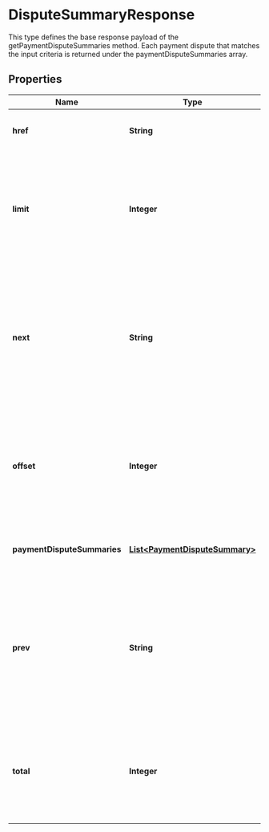 

# DisputeSummaryResponse

This type defines the base response payload of the getPaymentDisputeSummaries method. Each payment dispute that matches the input criteria is returned under the paymentDisputeSummaries array.

## Properties

Name | Type | Description | Notes
------------ | ------------- | ------------- | -------------
**href** | **String** | The URI of the getPaymentDisputeSummaries call request that produced the current page of the result set. |  [optional]
**limit** | **Integer** | This value shows the maximum number of payment disputes that will appear on one page of the result set. The limit value can be passed in as a query parameter in the request, or if it is not used, it defaults to 200. If the value in the total field exceeds this limit value, there are multiple pages in the current result set. Min: 1; Max: 200; Default: 200 |  [optional]
**next** | **String** | The getPaymentDisputeSummaries call URI to use if you wish to view the next page of the result set. For example, the following URI returns records 11 thru 20 from the collection of payment disputes: path/payment_dispute_summary?limit&#x3D;10&amp;amp;offset&#x3D;10 This field is only returned if there is a next page of results to view based on the current input criteria. |  [optional]
**offset** | **Integer** | This integer value indicates the number of payment disputes skipped before listing the first payment dispute from the result set. The offset value can be passed in as a query parameter in the request, or if it is not used, it defaults to 0 and the first payment dispute of the result set is shown at the top of the response. |  [optional]
**paymentDisputeSummaries** | [**List&lt;PaymentDisputeSummary&gt;**](PaymentDisputeSummary.md) | Each payment dispute that matches the input criteria is returned under this array. If no payment disputes are found, an empty array is returned. |  [optional]
**prev** | **String** | The getPaymentDisputeSummaries call URI to use if you wish to view the previous page of the result set. For example, the following URI returns records 1 thru 10 from the collection of payment disputes: path/payment_dispute_summary?limit&#x3D;10&amp;amp;offset&#x3D;0 This field is only returned if there is a previous page of results to view based on the current input criteria. |  [optional]
**total** | **Integer** | This integer value is the total number of payment disputes that matched the input criteria. If the total number of entries exceeds the value that was set for limit in the request payload, you will have to make multiple API calls to see all pages of the results set. This field is returned even if it is 0. |  [optional]




